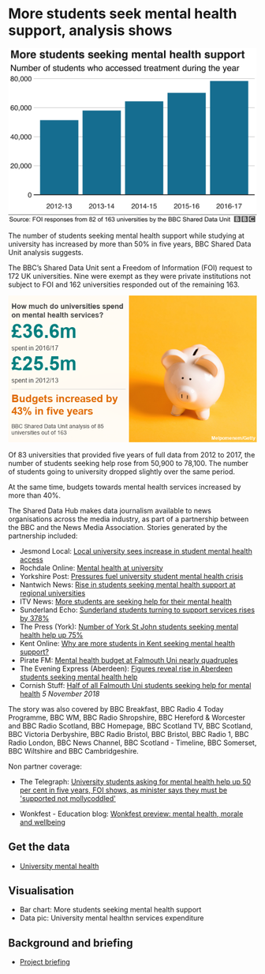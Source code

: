 # More students seek mental health support, analysis shows

![](https://github.com/BBC-Data-Unit/Uni-mental-health/blob/master/education_counselling.png)

The number of students seeking mental health support while studying at university has increased by more than 50% in five years, BBC Shared Data Unit analysis suggests.

The BBC’s Shared Data Unit sent a Freedom of Information (FOI) request to 172 UK universities. Nine were exempt as they were private institutions not subject to FOI and 162 universities responded out of the remaining 163.


![](https://github.com/BBC-Data-Unit/Uni-mental-health/blob/master/Uni_Mental%20health%20expenditure.png)

Of 83 universities that provided five years of full data from 2012 to 2017, the number of students seeking help rose from 50,900 to 78,100. The number of students going to university dropped slightly over the same period.

At the same time, budgets towards mental health services increased by more than 40%.



The Shared Data Hub makes data journalism available to news organisations across the media industry, as part of a partnership between the BBC and the News Media Association. Stories generated by the partnership included:

* Jesmond Local: [Local university sees increase in student mental health access](http://jesmondlocal.com/2018/10/local-university-sees-increase-in-student-mental-health-access/)
* Rochdale Online: [Mental health at university](https://www.rochdaleonline.co.uk/news-features/2/news-headlines/123358/mental-health-at-university)
* Yorkshire Post: [Pressures fuel university student mental health crisis](https://www.yorkshirepost.co.uk/news/pressures-fuel-university-student-mental-health-crisis-1-9418102)
* Nantwich News: [Rise in students seeking mental health support at regional universities](https://thenantwichnews.co.uk/2018/10/29/rise-in-students-seeking-mental-health-support-at-regional-universities/)
* ITV News: [More students are seeking help for their mental health](https://www.itv.com/news/anglia/2018-10-29/more-students-are-seeking-help-for-their-mental-health/)
* Sunderland Echo: [Sunderland students turning to support services rises by 378%](https://www.sunderlandecho.com/news/sunderland-students-turning-to-support-services-rises-by-378-1-9417466)
* The Press (York): [Number of York St John students seeking mental health help up 75%](https://www.yorkpress.co.uk/news/17015643.number-of-york-st-john-students-seeking-mental-health-help-up-75/)
* Kent Online: [Why are more students in Kent seeking mental health support?](https://www.kentonline.co.uk/kmtv/video/why-are-more-students-in-kent-seeking-mental-health-support-22742/?fbclid=IwAR2mfa8w68JyX4leSrpPof8JWaoMwOs2CIKE8FeEwlUIb9EvoHKmK2rHDr8)
* Pirate FM: [Mental health budget at Falmouth Uni nearly quadruples](https://www.piratefm.co.uk/news/latest-news/2723751/mental-health-budget-at-falmouth-uni-nearly-quadruples/)
* The Evening Express (Aberdeen): [Figures reveal rise in Aberdeen students seeking mental health help](https://www.eveningexpress.co.uk/fp/news/local/figures-reveal-rise-in-aberdeen-students-seeking-mental-health-help/#r3z-addoor)
* Cornish Stuff: [Half of all Falmouth Uni students seeking help for mental health](https://cornishstuff.com/2018/11/05/half-of-all-falmouth-uni-students-seeking-help-for-mental-health/) *5 November 2018*


The story was also covered by BBC Breakfast, BBC Radio 4 Today Programme, BBC WM, BBC Radio Shropshire, BBC Hereford & Worcester and BBC Radio Scotland, BBC Homepage, BBC Scotland TV, BBC Scotland, BBC Victoria Derbyshire, BBC Radio Bristol, BBC Bristol, BBC Radio 1, BBC Radio London, BBC News Channel, BBC Scotland - Timeline, BBC Somerset, BBC Wiltshire and BBC Cambridgeshire. 

Non partner coverage:

* The Telegraph: [University students asking for mental health help up 50 per cent in five years, FOI shows, as minister says they must be 'supported not mollycoddled'](https://www.telegraph.co.uk/news/2018/10/29/university-students-asking-mental-health-help-50-per-cent-five/)

* Wonkfest - Education blog: [Wonkfest preview: mental health, morale and wellbeing](https://wonkhe.com/blogs/wonkfest-preview-mental-health-morale-and-wellbeing/) 

## Get the data

* [University mental health ](https://docs.google.com/spreadsheets/d/1B8LLW9b4hun8wBwnZYHsZ_EqpwMetoRvLjY4tjAXO7U/edit?usp=sharing)

## Visualisation

* Bar chart: More students seeking mental health support
* Data pic: University mental healthn services expenditure

## Background and briefing

* [Project briefing](https://docs.google.com/document/d/19IU1911xkJuzJvOFOj_Z1DP0Z5W0KoxKgL3Mzx-YDSU/edit?usp=sharing)
